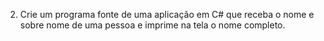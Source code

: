 2. Crie um programa fonte de uma aplicação em C# que receba o
nome e sobre nome de uma pessoa e imprime na tela o nome
completo. 